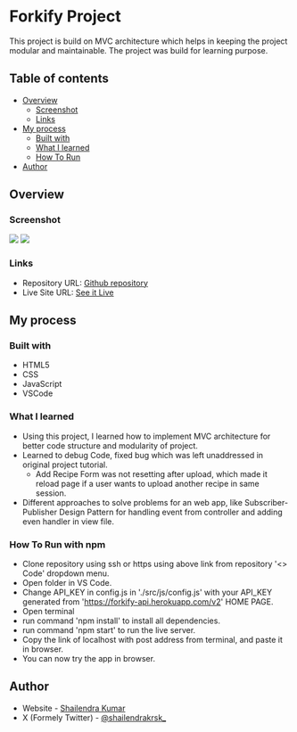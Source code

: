 # Forkify Project

This project is build on MVC architecture which helps in keeping the project modular and maintainable. The project was build for learning purpose.

## Table of contents

- [Overview](#overview)
  - [Screenshot](#screenshot)
  - [Links](#links)
- [My process](#my-process)
  - [Built with](#built-with)
  - [What I learned](#what-i-learned)
  - [How To Run](#how-to-run-with-npm)
- [Author](#author)

## Overview

### Screenshot

![](./Screenshot-1.png)
![](./Screenshot-2.png)

### Links

- Repository URL: [Github repository](https://github.com/softwaredev-sk/forkify-app)
- Live Site URL: [See it Live](https://forkify-app-sk.netlify.app/)

## My process

### Built with

- HTML5
- CSS
- JavaScript
- VSCode

### What I learned

- Using this project, I learned how to implement MVC architecture for better code structure and modularity of project.
- Learned to debug Code, fixed bug which was left unaddressed in original project tutorial.
  - Add Recipe Form was not resetting after upload, which made it reload page if a user wants to upload another recipe in same session.
- Different approaches to solve problems for an web app, like Subscriber-Publisher Design Pattern for handling event from controller and adding even handler in view file.

### How To Run with npm

- Clone repository using ssh or https using above link from repository '<> Code' dropdown menu.
- Open folder in VS Code.
- Change API_KEY in config.js in './src/js/config.js' with your API_KEY generated from 'https://forkify-api.herokuapp.com/v2' HOME PAGE.
- Open terminal
- run command 'npm install' to install all dependencies.
- run command 'npm start' to run the live server.
- Copy the link of localhost with post address from terminal, and paste it in browser.
- You can now try the app in browser.

## Author

- Website - [Shailendra Kumar](https://www.shailendra.xyz)
- X (Formely Twitter) - [@shailendrakrsk\_](https://www.twitter.com/shailendrakrsk_)
